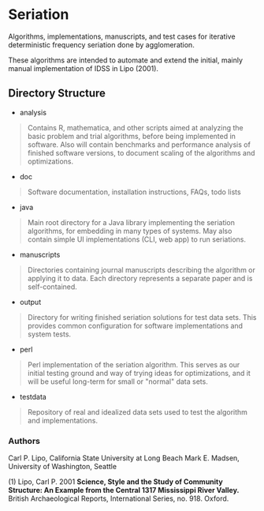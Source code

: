 # Seriation #

Algorithms, implementations, manuscripts, and test cases for iterative deterministic frequency seriation done by agglomeration.

These algorithms are intended to automate and extend the initial, mainly manual implementation of IDSS in Lipo (2001).



## Directory Structure ##

* analysis
> Contains R, mathematica, and other scripts aimed at analyzing the basic problem and trial algorithms,
> before being implemented in software.  Also will contain benchmarks and performance analysis of finished
> software versions, to document scaling of the algorithms and optimizations.   
* doc
> Software documentation, installation instructions, FAQs, todo lists
* java
> Main root directory for a Java library implementing the seriation algorithms, for embedding in many types of 
> systems.  May also contain simple UI implementations (CLI, web app) to run seriations.  
* manuscripts
> Directories containing journal manuscripts describing the algorithm or applying it to data.  Each directory
> represents a separate paper and is self-contained.  
* output
> Directory for writing finished seriation solutions for test data sets.  This provides common configuration for 
> software implementations and system tests.
* perl
> Perl implementation of the seriation algorithm.  This serves as our initial testing ground and way of trying 
> ideas for optimizations, and it will be useful long-term for small or "normal" data sets.  
* testdata
> Repository of real and idealized data sets used to test the algorithm and implementations.  



### Authors ###

Carl P. Lipo, California State University at Long Beach
Mark E. Madsen, University of Washington, Seattle



(1)  Lipo, Carl P.  2001  __Science, Style and the Study of Community Structure: An Example from the Central
1317 Mississippi River Valley.__ British Archaeological Reports, International Series, no. 918.  Oxford.  
